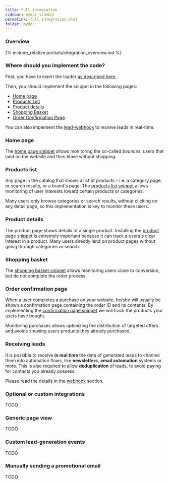 ```yaml
---
title: Full integration
sidebar: mydoc_sidebar
permalink: full_integration.html
folder: mydoc
---
```


### Overview
{% include_relative partials/integration_overview.md %}

### Where should you implement the code?
First, you have to insert the loader [as described here.](snippet_loader.html)

Then, you should implement the snippet in the following pages:

- [Home page](#home-page)
- [Products List](#products-list)
- [Product details](#product-details)
- [Shopping Basket](#shopping-basket)
- [Order Confirmation Page](#order-confirmation-page)

You can also implement the [lead-webhook](#receiving-leads) to receive leads in real-time.

### Home page 
The [home page snippet](snippet_homepage.md) allows monitoring the so-called *bounces*: users that land on the website and then leave without shopping.

### Products list
Any page in the catalog that shows a list of products - i.e. a category page, or search results, or a brand's page.
The [products list snippet](snippet_pagina_ricerca.md) allows monitoring of user interests toward certain products or categories.

Many users only browse categories or search results, without clicking on any detail page, so this implementation is key to monitor these users.

### Product details
The product page shows details of a single product. Installing the [product page snippet](snippet_pagina_prodotto.md) is extremely important because it can track a users's clear interest in a product. Many users directly land on product pages without going through categories or search.

### Shopping basket
The [shopping basket snippet](snippet_carrello.md) allows monitoring users close to conversion, but do not complete the order process.

### Order confirmation page
When a user completes a purchase on your website, he/she will usually be shown a confirmation page containing the order ID and its contents.
By implementing the [confirmation page snippet](snippet_pagina_conferma.md) we will track the products your users have bought.

Monitoring purchases allows optimizing the distribution of targeted offers and avoids showing users products they already purchased.

### Receiving leads
It is possible to receive **in real time** the data of generated leads to channel them into automation flows, like **newsletters**, **email automation** systems or more.
This is also required to allow **deduplication** of leads, to avoid paying for contacts you already possess.

Please read the details in the [webhook](webhook.html) section.

### Optional or custom integrations
TODO

### Generic page view
TODO

### Custom lead-generation events
TODO

### Manually sending a promotional email
TODO




